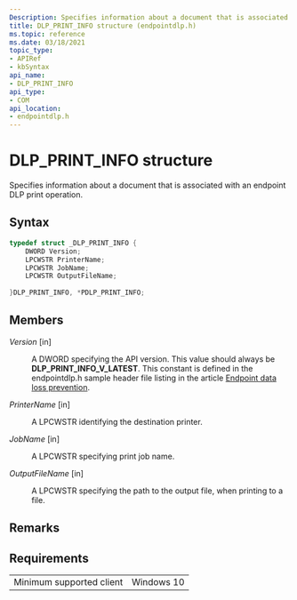 ```yaml
---
Description: Specifies information about a document that is associated with an endpoint DLP print operation.
title: DLP_PRINT_INFO structure (endpointdlp.h)
ms.topic: reference
ms.date: 03/18/2021
topic_type: 
- APIRef
- kbSyntax
api_name: 
- DLP_PRINT_INFO
api_type: 
- COM
api_location: 
- endpointdlp.h
---
```


# DLP_PRINT_INFO structure

Specifies information about a document that is associated with an endpoint DLP print operation.

## Syntax


```C++
typedef struct _DLP_PRINT_INFO {
    DWORD Version;
    LPCWSTR PrinterName;
    LPCWSTR JobName;
    LPCWSTR OutputFileName;
    
}DLP_PRINT_INFO, *PDLP_PRINT_INFO;
```


## Members

<dl> <dt>

*Version* \[in\]
</dt> <dd>

A DWORD specifying the API version. This value should always be **DLP_PRINT_INFO_V_LATEST**. This constant is defined in the endpointdlp.h sample header file listing in the article [Endpoint data loss prevention](endpointdlp-endpoint-data-loss-prevention.md).

</dd> </dl>

<dl> <dt>

*PrinterName* \[in\]
</dt> <dd>

A LPCWSTR identifying the destination printer.

</dd> </dl>

<dl> <dt>

*JobName* \[in\]
</dt> <dd>

A LPCWSTR specifying print job name.

</dd> </dl>

<dl> <dt>

*OutputFileName* \[in\]
</dt> <dd>

A LPCWSTR specifying the path to the output file, when printing to a file.

</dd> </dl>



## Remarks


## Requirements



|                                     |                                                                                         |
|-------------------------------------|-----------------------------------------------------------------------------------------|
| Minimum supported client<br/> | Windows 10                                             |

